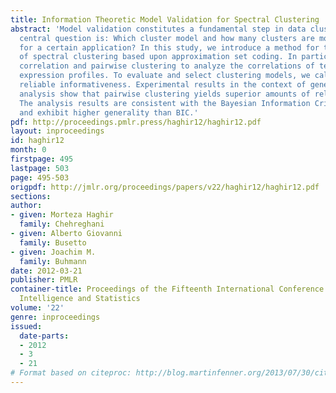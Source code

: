 ```yaml
---
title: Information Theoretic Model Validation for Spectral Clustering
abstract: 'Model validation constitutes a fundamental step in data clustering. The
  central question is: Which cluster model and how many clusters are most appropriate
  for a certain application? In this study, we introduce a method for the validation
  of spectral clustering based upon approximation set coding. In particular, we compare
  correlation and pairwise clustering to analyze the correlations of temporal gene
  expression profiles. To evaluate and select clustering models, we calculate their
  reliable informativeness. Experimental results in the context of gene expression
  analysis show that pairwise clustering yields superior amounts of reliable information.
  The analysis results are consistent with the Bayesian Information Criterion (BIC),
  and exhibit higher generality than BIC.'
pdf: http://proceedings.pmlr.press/haghir12/haghir12.pdf
layout: inproceedings
id: haghir12
month: 0
firstpage: 495
lastpage: 503
page: 495-503
origpdf: http://jmlr.org/proceedings/papers/v22/haghir12/haghir12.pdf
sections: 
author:
- given: Morteza Haghir
  family: Chehreghani
- given: Alberto Giovanni
  family: Busetto
- given: Joachim M.
  family: Buhmann
date: 2012-03-21
publisher: PMLR
container-title: Proceedings of the Fifteenth International Conference on Artificial
  Intelligence and Statistics
volume: '22'
genre: inproceedings
issued:
  date-parts:
  - 2012
  - 3
  - 21
# Format based on citeproc: http://blog.martinfenner.org/2013/07/30/citeproc-yaml-for-bibliographies/
---
```


